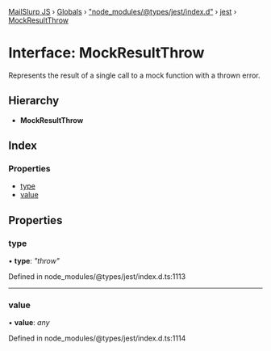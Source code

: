 [MailSlurp JS](../README.md) › [Globals](../globals.md) › ["node_modules/@types/jest/index.d"](../modules/_node_modules__types_jest_index_d_.md) › [jest](../modules/_node_modules__types_jest_index_d_.jest.md) › [MockResultThrow](_node_modules__types_jest_index_d_.jest.mockresultthrow.md)

# Interface: MockResultThrow

Represents the result of a single call to a mock function with a thrown error.

## Hierarchy

* **MockResultThrow**

## Index

### Properties

* [type](_node_modules__types_jest_index_d_.jest.mockresultthrow.md#type)
* [value](_node_modules__types_jest_index_d_.jest.mockresultthrow.md#value)

## Properties

###  type

• **type**: *"throw"*

Defined in node_modules/@types/jest/index.d.ts:1113

___

###  value

• **value**: *any*

Defined in node_modules/@types/jest/index.d.ts:1114
